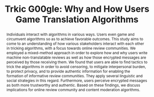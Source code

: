 ---
layout: publication
title: "Trkic G00gle: Why and How Users Game Translation Algorithms"
year: 2021
video: VVAQqC5tedQ
authors:
  - Soomin Kim
  - Changhoon Oh
  - Won Ik Cho
  - Donghoon Shin
  - Bongwon Suh
  - Joonhwan Lee
venue: CSCW 2021
venue_full: 'Proceedings of the ACM on Human-Computer Interaction, 5(CSCW2)'
abstract: Individuals interact with algorithms in various ways. Users even game and circumvent algorithms so as to achieve favorable outcomes. This study aims to come to an understanding of how various stakeholders interact with each other in tricking algorithms, with a focus towards online review communities. We employed a mixed-method approach in order to explore how and why users write machine non-translatable reviews as well as how those encrypted messages are perceived by those receiving them. We found that users are able to find tactics to trick the algorithms in order to avoid censoring, to mitigate interpersonal burden, to protect privacy, and to provide authentic information for enabling the formation of informative review communities. They apply several linguistic and social strategies in this regard. Furthermore, users perceive encrypted messages as both more trustworthy and authentic. Based on these findings, we discuss implications for online review community and content moderation algorithms.
category:
  - "AI / NLP"
  - "CSCW"
bibtex: |-
  @article{trkicg00gle,
            title = {Trkic G00gle: Why and How Users Game Translation Algorithms},
            author = {Kim, Soomin and Oh, Changhoon and Cho, Won Ik and Shin, Donghoon and Suh, Bongwon and Lee, Joonhwan},
            year = 2021,
            journal = {Proceedings of the ACM on Human-Computer Interaction},
            publisher = {ACM},
            address = {New York, NY, USA},
            volume = 5,
            number = {CSCW2},
            pages = {1--24},
            doi = {10.1145/3476085},
            url = {http://doi.acm.org/10.1145/3476085},
            keywords = {Human-AI Interaction, algorithmic experience, gaming, translation algorithm, online review, recommendation algorithm, peer-to-peer platform}
          }
featured: true
---